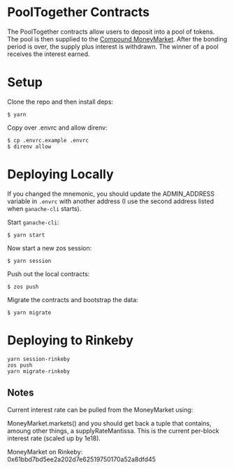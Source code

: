 # PoolTogether Contracts

The PoolTogether contracts allow users to deposit into a pool of tokens.  The pool is then supplied to the [Compound MoneyMarket](https://compound.finance/developers).  After the bonding period is over, the supply plus interest is withdrawn.  The winner of a pool receives the interest earned.

# Setup

Clone the repo and then install deps:

```
$ yarn
```

Copy over .envrc and allow direnv:

```
$ cp .envrc.example .envrc
$ direnv allow
```

# Deploying Locally

If you changed the mnemonic, you should update the ADMIN_ADDRESS variable in `.envrc` with another address (I use the second address listed when `ganache-cli` starts).

Start `ganache-cli`:

```
$ yarn start
```

Now start a new zos session:

```
$ yarn session
```

Push out the local contracts:

```
$ zos push
```

Migrate the contracts and bootstrap the data:

```
$ yarn migrate
```

# Deploying to Rinkeby

```
yarn session-rinkeby
zos push
yarn migrate-rinkeby
```

## Notes

Current interest rate can be pulled from the MoneyMarket using:

MoneyMarket.markets(<asset>) and you should get back a tuple that contains, amoung other things, a supplyRateMantissa. This is the current per-block interest rate (scaled up by 1e18).

MoneyMarket on Rinkeby: 0x61bbd7bd5ee2a202d7e62519750170a52a8dfd45
